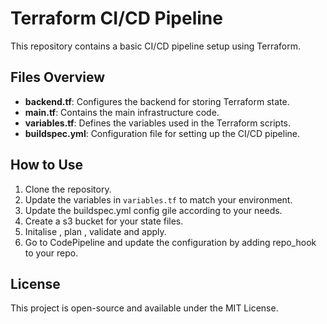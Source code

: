 # Terraform CI/CD Pipeline

This repository contains a basic CI/CD pipeline setup using Terraform.

## Files Overview

- **backend.tf**: Configures the backend for storing Terraform state.
- **main.tf**: Contains the main infrastructure code.
- **variables.tf**: Defines the variables used in the Terraform scripts.
- **buildspec.yml**: Configuration file for setting up the CI/CD pipeline.

## How to Use

1. Clone the repository.
2. Update the variables in `variables.tf` to match your environment.
3. Update the buildspec.yml config gile according to your needs.
4. Create a s3 bucket for your state files.
5. Initalise , plan , validate and apply.
6. Go to CodePipeline and update the configuration by adding repo_hook to your repo.

## License

This project is open-source and available under the MIT License.
